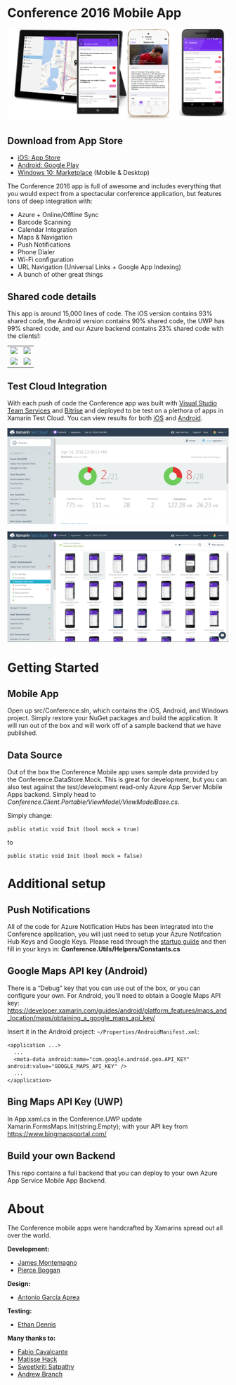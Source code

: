 # Conference 2016 Mobile App

![](art/apps.png)

## Download from App Store
* [iOS: App Store](https://itunes.apple.com/us/app/xamarin-conference/id618319027) 
* [Android: Google Play](https://play.google.com/store/apps/details?id=com.xamarin.Conference)
* [Windows 10: Marketplace](https://www.microsoft.com/en-us/store/apps/xamarin-conference/9nblggh0ff9k) (Mobile & Desktop)

The Conference 2016 app is full of awesome and includes everything that you would expect from a spectacular conference application, but features tons of deep integration with:

* Azure + Online/Offline Sync
* Barcode Scanning
* Calendar Integration
* Maps & Navigation
* Push Notifications
* Phone Dialer
* Wi-Fi configuration
* URL Navigation (Universal Links + Google App Indexing)
* A bunch of other great things

## Shared code details
This app is around 15,000 lines of code. The iOS version contains 93% shared code, the Android version contains 90% shared code, the UWP has 99% shared code, and our Azure backend contains 23% shared code with the clients!:
        
<table>
  <tr>
    <td>
      <img src="http://chart.googleapis.com/chart?chtt=iOS%20app&cht=p&chs=500x220&chl=iOS-specific%20(7%)|Shared%20(93%)&chd=t:7,93&chco=9378CD|44B8A8"/>
    </td>
    <td>
      <img src="http://chart.googleapis.com/chart?chtt=Android%20app&cht=p&chs=500x220&chl=Android-specific%20(10%)|Shared%20(90%)&chd=t:10,90&chco=91CA47|44B8A8"/>
    </td>
    </tr>
    <tr>
    <td>
      <img src="http://chart.googleapis.com/chart?chtt=UWP%20app&cht=p&chs=500x220&chl=UWP-specific%20(1%)|Shared%20(99%)&chd=t:1,99&chco=3A6EBB|44B8A8"/>
    </td>
    <td>
      <img src="http://chart.googleapis.com/chart?chtt=Server&cht=p&chs=500x220&chl=Server-specific%20(77%)|Shared%20(23%)&chd=t:77,23&chco=FFE23B|44B8A8"/>
    </td>
  </tr>
</table>

## Test Cloud Integration
With each push of code the Conference app was built with [Visual Studio Team Services](https://www.visualstudio.com/en-us/products/visual-studio-team-services-vs.aspx) and [Bitrise](http://bitrise.io) and deployed to be test on a plethora of apps in Xamarin Test Cloud. You can view results for both [iOS](https://testcloud.xamarin.com/test/conference16_2857b3a8-e28a-4363-a174-60b076a047f9/) and [Android](https://testcloud.xamarin.com/test/conference16_b6eac105-15e3-412d-b9a7-539f71c41c99/).

![](art/testcloud1.png)

![](art/testcloud2.png)



# Getting Started

## Mobile App
Open up src/Conference.sln, which contains the iOS, Android, and Windows project. Simply restore your NuGet packages and build the application. It will run out of the box and will work off of a sample backend that we have published. 

## Data Source
Out of the box the Conference Mobile app uses sample data provided by the Conference.DataStore.Mock. This is great for development, but you can also test against the test/development read-only Azure App Server Mobile Apps backend. Simply head to *Conference.Client.Portable/ViewModel/ViewModelBase.cs*.

Simply change:

```
public static void Init (bool mock = true)
```

to

```
public static void Init (bool mock = false)
```

# Additional setup

## Push Notifications
All of the code for Azure Notification Hubs has been integrated into the Conference application, you will just need to setup your Azure Notifcation Hub Keys and Google Keys. Please read through the [startup guide](https://azure.microsoft.com/en-us/documentation/articles/notification-hubs-overview/) and then fill in your keys in: **Conference.Utils/Helpers/Constants.cs**


## Google Maps API key (Android)
There is a “Debug” key that you can use out of the box, or you can configure your own. For Android, you'll need to obtain a Google Maps API key:
https://developer.xamarin.com/guides/android/platform_features/maps_and_location/maps/obtaining_a_google_maps_api_key/

Insert it in the Android project: `~/Properties/AndroidManifest.xml`:

    <application ...>
      ...
      <meta-data android:name="com.google.android.geo.API_KEY" android:value="GOOGLE_MAPS_API_KEY" />
      ...
    </application>


## Bing Maps API Key (UWP)

In App.xaml.cs in the Conference.UWP update Xamarin.FormsMaps.Init(string.Empty); with your API key from https://www.bingmapsportal.com/

## Build your own Backend

This repo contains a full backend that you can deploy to your own Azure App Service Mobile App Backend.

# About
The Conference mobile apps were handcrafted by Xamarins spread out all over the world.

**Development:**
* [James Montemagno](http://github.com/jamesmontemagno)
* [Pierce Boggan](http://github.com/pierceboggan)

**Design:**
* [Antonio García Aprea](http://github.com/deskfolio)

**Testing:**
* [Ethan Dennis](https://github.com/erdennis13)

**Many thanks to:**
* [Fabio Cavalcante](https://github.com/fabiocav)
* [Matisse Hack](https://github.com/MatisseHack)
* [Sweetkriti Satpathy](https://github.com/Sweekriti91)
* [Andrew Branch](https://github.com/andrewbranch)
